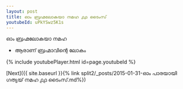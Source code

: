 ```yaml
---
layout: post
title: ഓം ബ്രഹ്മലോകയാ നമഹ ൧൧ ടൈംസ്
youtubeId: uPkYSwz5K1s
---
```

 
 
 ഓം ബ്രഹ്മലോകയാ നമഹ 
 
 -  ആരാണ് ബ്രഹ്മാവിന്റെ ലോകം 
 
  
 
  
 
 
 
 
 
 


{% include youtubePlayer.html id=page.youtubeId %}
 
[Next]({{ site.baseurl }}{% link  split2/_posts/2015-01-31-ഓം പാരയായി ഗത്യയ് നമഹ ൧൧ ടൈംസ്.md%})
 

